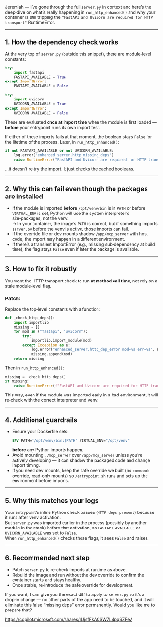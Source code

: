 Jeremiah — I’ve gone through the full `server.py` in context and here’s the deep‑dive on what’s really happening in `run_http_enhanced()` and why your container is still tripping the `"FastAPI and Uvicorn are required for HTTP transport"` RuntimeError.

---

## **1. How the dependency check works**
At the very top of `server.py` (outside this snippet), there are module‑level constants:

```python
try:
    import fastapi
    FASTAPI_AVAILABLE = True
except ImportError:
    FASTAPI_AVAILABLE = False

try:
    import uvicorn
    UVICORN_AVAILABLE = True
except ImportError:
    UVICORN_AVAILABLE = False
```

These are evaluated **once at import time** when the module is first loaded — **before** your entrypoint runs its own import test.

If either of those imports fails at that moment, the boolean stays `False` for the lifetime of the process. Later, in `run_http_enhanced()`:

```python
if not FASTAPI_AVAILABLE or not UVICORN_AVAILABLE:
    log.error("enhanced_server.http_missing_deps")
    raise RuntimeError("FastAPI and Uvicorn are required for HTTP transport")
```

…it doesn’t re‑try the import. It just checks the cached booleans.

---

## **2. Why this can fail even though the packages are installed**
- If the module is imported **before** `/opt/venv/bin` is in `PATH` or before `VIRTUAL_ENV` is set, Python will use the system interpreter’s site‑packages, not the venv.  
  → In your container, the image’s `PATH` is correct, but if something imports `server.py` before the venv is active, those imports can fail.
- If the override file or dev mounts shadow `/app/mcp_server` with host code, the import may happen in a different environment.
- If there’s a transient ImportError (e.g., missing sub‑dependency at build time), the flag stays `False` even if later the package is available.

---

## **3. How to fix it robustly**
You want the HTTP transport check to run **at method call time**, not rely on a stale module‑level flag.

### Patch:
Replace the top‑level constants with a function:

```python
def _check_http_deps():
    import importlib
    missing = []
    for mod in ("fastapi", "uvicorn"):
        try:
            importlib.import_module(mod)
        except Exception as e:
            log.error("enhanced_server.http_dep_error mod=%s err=%s", mod, e)
            missing.append(mod)
    return missing
```

Then in `run_http_enhanced()`:

```python
missing = _check_http_deps()
if missing:
    raise RuntimeError(f"FastAPI and Uvicorn are required for HTTP transport; missing={missing}")
```

This way, even if the module was imported early in a bad environment, it will re‑check with the correct interpreter and venv.

---

## **4. Additional guardrails**
- Ensure your Dockerfile sets:
  ```dockerfile
  ENV PATH="/opt/venv/bin:$PATH" VIRTUAL_ENV="/opt/venv"
  ```
  **before** any Python imports happen.
- Avoid mounting `./mcp_server` over `/app/mcp_server` unless you’re actively developing — it can shadow the packaged code and change import timing.
- If you need dev mounts, keep the safe override we built (no `command:` override, read‑only mounts) so `/entrypoint.sh` runs and sets up the environment before imports.

---

## **5. Why this matches your logs**
Your entrypoint’s inline Python check passes (`HTTP deps present`) because it runs after venv activation.  
But `server.py` was imported earlier in the process (possibly by another module in the stack) before that activation, so `FASTAPI_AVAILABLE` or `UVICORN_AVAILABLE` was set to `False`.  
When `run_http_enhanced()` checks those flags, it sees `False` and raises.

---

## **6. Recommended next step**
- Patch `server.py` to re‑check imports at runtime as above.
- Rebuild the image and run without the dev override to confirm the container starts and stays healthy.
- Once stable, re‑introduce the safe override for development.

If you want, I can give you the exact diff to apply to `server.py` so it’s a drop‑in change — no other parts of the app need to be touched, and it will eliminate this false “missing deps” error permanently. Would you like me to prepare that?

https://copilot.microsoft.com/shares/rUjsfFkACSW7L4pqSZFeV
